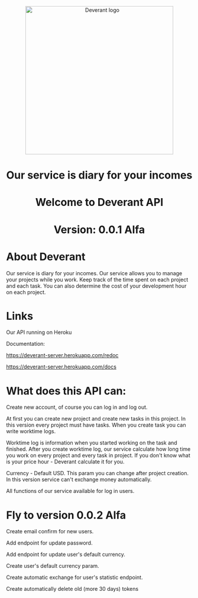 <div align="center">
  <img alt="Deverant logo" src="https://i.postimg.cc/wvhDZTPn/Deverant.png" width="400px" />

  # Our service is diary for your incomes
  # Welcome to Deverant API
  # Version: 0.0.1 Alfa
</div>

# About Deverant
Our service is diary for your incomes. Our service allows you to manage your projects while you work. Keep track of the time spent on each project and each task. You can also determine the cost of your development hour on each project.
# Links
Our API running on Heroku

Documentation:

https://deverant-server.herokuapp.com/redoc

https://deverant-server.herokuapp.com/docs

# What does this API can:
Create new account, of course you can log in and log out.

At first you can create new project and create new tasks in this project. In this version every project must have tasks. When you create task you can write worktime logs. 

Worktime log is information when you started working on the task and finished. After you create worktime log, our service calculate how long time you work on every project and every task in project. If you don't know what is your price hour - Deverant calculate it for you.

Currency - Default USD. This param you can change after project creation. In this version service can't exchange money automatically.

All functions of our service available for log in users.

# Fly to version 0.0.2 Alfa
Create email confirm for new users. 

Add endpoint for update password. 

Add endpoint for update user's default currency.

Create user's default currency param.

Create automatic exchange for user's statistic endpoint.

Create automatically delete old (more 30 days) tokens